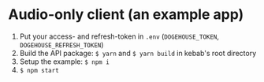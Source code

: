 # Audio-only client (an example app)
1. Put your access- and refresh-token in `.env` (`DOGEHOUSE_TOKEN`, `DOGEHOUSE_REFRESH_TOKEN`)
2. Build the API package: `$ yarn` and `$ yarn build` in kebab's root directory
3. Setup the example: `$ npm i`
4. `$ npm start`
